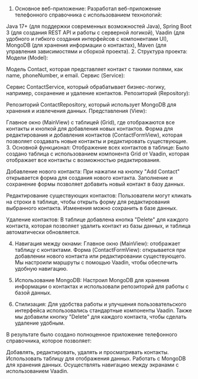 1. Основное веб-приложение:
Разработал веб-приложение телефонного справочника с использованием технологий:

Java 17+ (для поддержки современных возможностей Java),
Spring Boot 3 (для создания REST API и работы с серверной логикой),
Vaadin (для удобного и гибкого создания интерфейсов с компонентами UI),
MongoDB (для хранения информации о контактах),
Maven (для управления зависимостями и сборкой проекта).
2. Структура проекта:
Модели (Model):

Модель Contact, которая представляет контакт с такими полями, как name, phoneNumber, и email.
Сервис (Service):

Сервис ContactService, который обрабатывает бизнес-логику, например, сохранение и удаление контактов.
Репозиторий (Repository):

Репозиторий ContactRepository, который использует MongoDB для хранения и извлечения данных.
Представления (View):

Главное окно (MainView) с таблицей (Grid), где отображаются все контакты и кнопкой для добавления новых контактов.
Форма для редактирования и добавления контактов (ContactFormView), которая позволяет создавать новые контакты и редактировать существующие.
3. Основной функционал:
Отображение всех контактов в таблице: Было создано таблица с использованием компонента Grid от Vaadin, которая отображает все контакты с возможностью редактирования.

Добавление нового контакта: При нажатии на кнопку "Add Contact" открывается форма для создания нового контакта. Заполнение и сохранение формы позволяет добавить новый контакт в базу данных.

Редактирование существующих контактов: Пользователи могут кликать на строки в таблице, чтобы открыть форму для редактирования выбранного контакта. Изменения можно сохранить в базе данных.

Удаление контактов: В таблице добавлена кнопка "Delete" для каждого контакта, которая позволяет удалить контакт из базы данных, и таблица автоматически обновляется.

4. Навигация между окнами:
Главное окно (MainView): отображает таблицу с контактами.
Форма (ContactFormView): открывается при добавлении нового контакта или редактировании существующего. Мы настроили маршруты с помощью Vaadin, чтобы обеспечить удобную навигацию.
5. Использование MongoDB:
Настроил MongoDB для хранения информации о контактах и использовали репозиторий для работы с базой данных.

6. Стилизация:
Для удобства работы и улучшения пользовательского интерфейса использовались стандартные компоненты Vaadin. Также мы добавили кнопку "Delete" для каждого контакта, чтобы сделать удаление удобным.

В результате было создано полноценное приложение телефонного справочника, которое позволяет:

Добавлять, редактировать, удалять и просматривать контакты.
Использовать таблицу для отображения данных.
Работать с MongoDB для хранения данных.
Осуществлять навигацию между экранами с использованием Vaadin.

